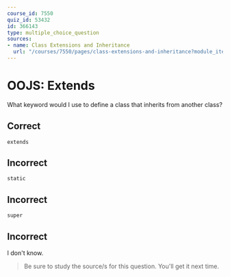 ```yaml
---
course_id: 7550
quiz_id: 53432
id: 366143
type: multiple_choice_question
sources:
- name: Class Extensions and Inheritance
  url: "/courses/7550/pages/class-extensions-and-inheritance?module_item_id=627604"
---
```


# OOJS: Extends

What keyword would I use to define a class that inherits from another class?

## Correct

```plaintext
extends
```

## Incorrect

```plaintext
static
```

## Incorrect

```plaintext
super
```

## Incorrect

I don't know.

> Be sure to study the source/s for this question. You'll get it next time.
